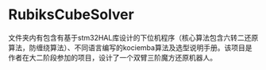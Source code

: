 # RubiksCubeSolver
文件夹内有包含有基于stm32HAL库设计的下位机程序（核心算法包含六转二还原算法，防缠绕算法）、不同语言编写的kociemba算法及选型说明手册。该项目是作者在大二阶段参加的项目，设计了一个双臂三阶魔方还原机器人。
